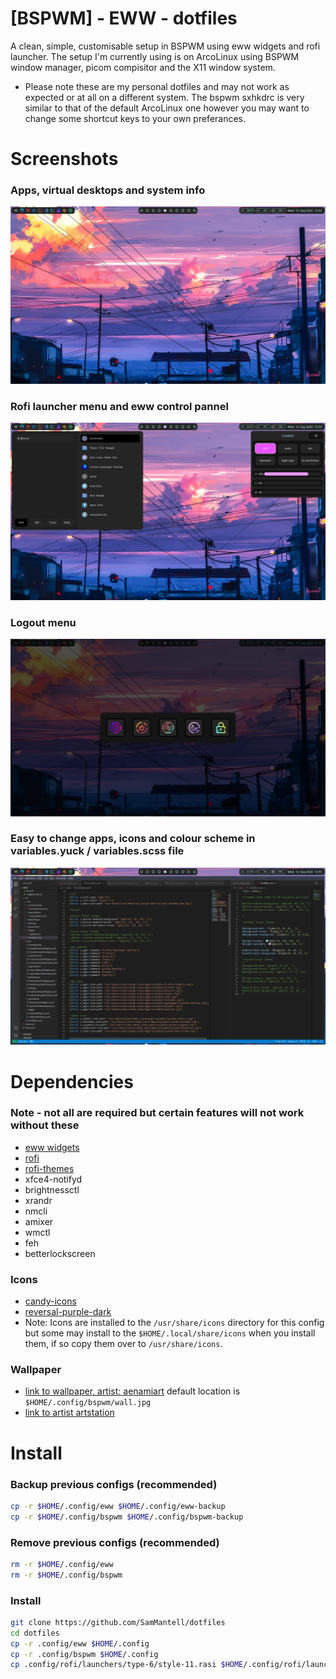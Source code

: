 # [BSPWM] - EWW - dotfiles
A clean, simple, customisable setup in BSPWM using eww widgets and rofi launcher.
The setup I'm currently using is on ArcoLinux using BSPWM window manager, picom compisitor and the X11 window system.

- Please note these are my personal dotfiles and may not work as expected or at all on a different system. The bspwm sxhkdrc is very similar to that of the default ArcoLinux one however you may want to change some shortcut keys to your own preferances.

# Screenshots
### Apps, virtual desktops and system info
![](https://github.com/SamMantell/dotfiles/blob/main/assets/Screenshot1.png)
### Rofi launcher menu and eww control pannel
![](https://github.com/SamMantell/dotfiles/blob/main/assets/Screenshot2.png)
### Logout menu
![](https://github.com/SamMantell/dotfiles/blob/main/assets/Screenshot3.png)
### Easy to change apps, icons and colour scheme in variables.yuck / variables.scss file
![](https://github.com/SamMantell/dotfiles/blob/main/assets/Screenshot4.png)

# Dependencies

### Note - not all are required but certain features will not work without these
- [eww widgets](https://elkowar.github.io/eww/)
- [rofi](https://github.com/davatorium/rofi)
- [rofi-themes](https://github.com/adi1090x/rofi)
- xfce4-notifyd
- brightnessctl
- xrandr
- nmcli
- amixer
- wmctl
- feh
- betterlockscreen

### Icons
- [candy-icons](https://github.com/EliverLara/candy-icons)
- [reversal-purple-dark](https://github.com/yeyushengfan258/Reversal-icon-theme)
- Note: Icons are installed to the ```/usr/share/icons``` directory for this config but some may install to the ```$HOME/.local/share/icons``` when you install them, if so copy them over to ```/usr/share/icons```.

### Wallpaper
- [link to wallpaper, artist: aenamiart](https://aenamiart.artstation.com/projects/6Az0r) default location is ```$HOME/.config/bspwm/wall.jpg```
- [link to artist artstation](https://aenamiart.artstation.com/)

# Install

### Backup previous configs (recommended)
```sh
cp -r $HOME/.config/eww $HOME/.config/eww-backup
cp -r $HOME/.config/bspwm $HOME/.config/bspwm-backup
```

### Remove previous configs (recommended)
```sh
rm -r $HOME/.config/eww
rm -r $HOME/.config/bspwm
```

### Install
```sh
git clone https://github.com/SamMantell/dotfiles
cd dotfiles
cp -r .config/eww $HOME/.config
cp -r .config/bspwm $HOME/.config
cp .config/rofi/launchers/type-6/style-11.rasi $HOME/.config/rofi/launchers/type-6/
```

